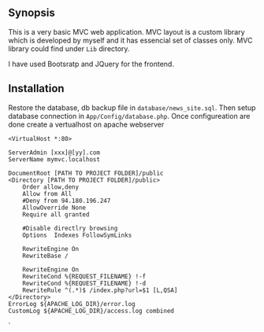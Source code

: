
Synopsis
---------
This is a very basic MVC web application. MVC layout is a custom library which is developed by myself and it has essencial set of classes only. MVC library could find under `Lib` directory.

I have used Bootsratp and JQuery for the frontend.

Installation
------------
Restore the database, db backup file in `database/news_site.sql`. Then setup database connection in `App/Config/database.php`. Once configureation are done create a vertualhost on apache webserver


`<VirtualHost *:80>`

    ServerAdmin [xxx]@[yy].com
    ServerName mymvc.localhost
    
    DocumentRoot [PATH TO PROJECT FOLDER]/public
    <Directory [PATH TO PROJECT FOLDER]/public>
        Order allow,deny
        Allow from All
        #Deny from 94.180.196.247
        AllowOverride None
        Require all granted

        #Disable directlry browsing
        Options  Indexes FollowSymLinks

        RewriteEngine On
        RewriteBase /

        RewriteEngine On
        RewriteCond %{REQUEST_FILENAME} !-f
        RewriteCond %{REQUEST_FILENAME} !-d
        RewriteRule ^(.*)$ /index.php?url=$1 [L,QSA]
    </Directory>
    ErrorLog ${APACHE_LOG_DIR}/error.log
    CustomLog ${APACHE_LOG_DIR}/access.log combined
</VirtualHost>`


